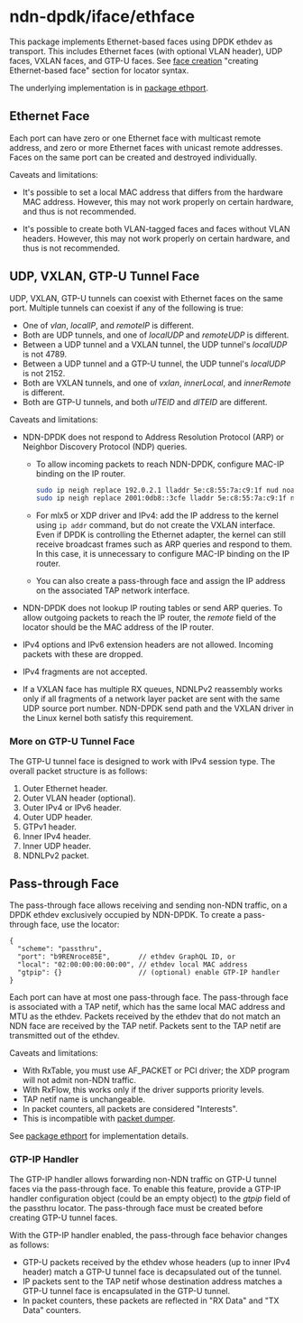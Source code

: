 # ndn-dpdk/iface/ethface

This package implements Ethernet-based faces using DPDK ethdev as transport.
This includes Ethernet faces (with optional VLAN header), UDP faces, VXLAN faces, and GTP-U faces.
See [face creation](../../docs/face.md) "creating Ethernet-based face" section for locator syntax.

The underlying implementation is in [package ethport](../ethport).

## Ethernet Face

Each port can have zero or one Ethernet face with multicast remote address, and zero or more Ethernet faces with unicast remote addresses.
Faces on the same port can be created and destroyed individually.

Caveats and limitations:

* It's possible to set a local MAC address that differs from the hardware MAC address.
  However, this may not work properly on certain hardware, and thus is not recommended.

* It's possible to create both VLAN-tagged faces and faces without VLAN headers.
  However, this may not work properly on certain hardware, and thus is not recommended.

## UDP, VXLAN, GTP-U Tunnel Face

UDP, VXLAN, GTP-U tunnels can coexist with Ethernet faces on the same port.
Multiple tunnels can coexist if any of the following is true:

* One of *vlan*, *localIP*, and *remoteIP* is different.
* Both are UDP tunnels, and one of *localUDP* and *remoteUDP* is different.
* Between a UDP tunnel and a VXLAN tunnel, the UDP tunnel's *localUDP* is not 4789.
* Between a UDP tunnel and a GTP-U tunnel, the UDP tunnel's *localUDP* is not 2152.
* Both are VXLAN tunnels, and one of *vxlan*, *innerLocal*, and *innerRemote* is different.
* Both are GTP-U tunnels, and both *ulTEID* and *dlTEID* are different.

Caveats and limitations:

* NDN-DPDK does not respond to Address Resolution Protocol (ARP) or Neighbor Discovery Protocol (NDP) queries.

  * To allow incoming packets to reach NDN-DPDK, configure MAC-IP binding on the IP router.

    ```bash
    sudo ip neigh replace 192.0.2.1 lladdr 5e:c8:55:7a:c9:1f nud noarp dev eth1
    sudo ip neigh replace 2001:0db8::3cfe lladdr 5e:c8:55:7a:c9:1f nud noarp dev eth1
    ```

  * For mlx5 or XDP driver and IPv4: add the IP address to the kernel using `ip addr` command, but do not create the VXLAN interface.
    Even if DPDK is controlling the Ethernet adapter, the kernel can still receive broadcast frames such as ARP queries and respond to them.
    In this case, it is unnecessary to configure MAC-IP binding on the IP router.

  * You can also create a pass-through face and assign the IP address on the associated TAP network interface.

* NDN-DPDK does not lookup IP routing tables or send ARP queries.
  To allow outgoing packets to reach the IP router, the *remote* field of the locator should be the MAC address of the IP router.

* IPv4 options and IPv6 extension headers are not allowed.
  Incoming packets with these are dropped.

* IPv4 fragments are not accepted.

* If a VXLAN face has multiple RX queues, NDNLPv2 reassembly works only if all fragments of a network layer packet are sent with the same UDP source port number.
  NDN-DPDK send path and the VXLAN driver in the Linux kernel both satisfy this requirement.

### More on GTP-U Tunnel Face

The GTP-U tunnel face is designed to work with IPv4 session type.
The overall packet structure is as follows:

1. Outer Ethernet header.
2. Outer VLAN header (optional).
3. Outer IPv4 or IPv6 header.
4. Outer UDP header.
5. GTPv1 header.
6. Inner IPv4 header.
7. Inner UDP header.
8. NDNLPv2 packet.

## Pass-through Face

The pass-through face allows receiving and sending non-NDN traffic, on a DPDK ethdev exclusively occupied by NDN-DPDK.
To create a pass-through face, use the locator:

```jsonc
{
  "scheme": "passthru",
  "port": "b9RENroce85E",       // ethdev GraphQL ID, or
  "local": "02:00:00:00:00:00", // ethdev local MAC address
  "gtpip": {}                   // (optional) enable GTP-IP handler
}
```

Each port can have at most one pass-through face.
The pass-through face is associated with a TAP netif, which has the same local MAC address and MTU as the ethdev.
Packets received by the ethdev that do not match an NDN face are received by the TAP netif.
Packets sent to the TAP netif are transmitted out of the ethdev.

Caveats and limitations:

* With RxTable, you must use AF\_PACKET or PCI driver; the XDP program will not admit non-NDN traffic.
* With RxFlow, this works only if the driver supports priority levels.
* TAP netif name is unchangeable.
* In packet counters, all packets are considered "Interests".
* This is incompatible with [packet dumper](../../app/pdump).

See [package ethport](../ethport/README.md) for implementation details.

### GTP-IP Handler

The GTP-IP handler allows forwarding non-NDN traffic on GTP-U tunnel faces via the pass-through face.
To enable this feature, provide a GTP-IP handler configuration object (could be an empty object) to the *gtpip* field of the passthru locator.
The pass-through face must be created before creating GTP-U tunnel faces.

With the GTP-IP handler enabled, the pass-through face behavior changes as follows:

* GTP-U packets received by the ethdev whose headers (up to inner IPv4 header) match a GTP-U tunnel face is decapsulated out of the tunnel.
* IP packets sent to the TAP netif whose destination address matches a GTP-U tunnel face is encapsulated in the GTP-U tunnel.
* In packet counters, these packets are reflected in "RX Data" and "TX Data" counters.
